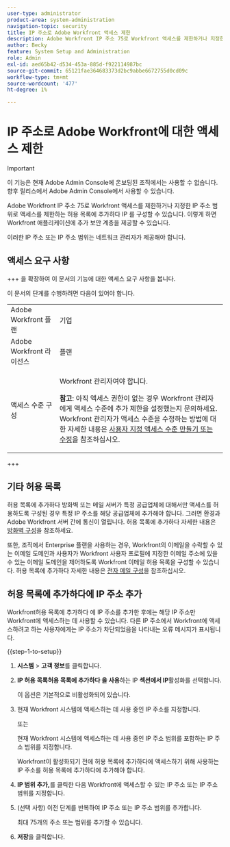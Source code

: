 ```yaml
---
user-type: administrator
product-area: system-administration
navigation-topic: security
title: IP 주소로 Adobe Workfront 액세스 제한
description: Adobe Workfront IP 주소 75로 Workfront 액세스를 제한하거나 지정한 IP 주소 범위로 액세스를 제한하는 허용 목록에 추가하다 IP 를 구성할 수 있습니다. 이렇게 하면 Workfront 애플리케이션에 추가 보안 계층을 제공할 수 있습니다.
author: Becky
feature: System Setup and Administration
role: Admin
exl-id: aed65b42-d534-453a-885d-f922114987bc
source-git-commit: 65121fae364683373d2bc9abbe6672755d0cd09c
workflow-type: tm+mt
source-wordcount: '477'
ht-degree: 1%

---
```


# IP 주소로 Adobe Workfront에 대한 액세스 제한

>[!IMPORTANT]
>
>이 기능은 현재 Adobe Admin Console에 온보딩된 조직에서는 사용할 수 없습니다. 향후 릴리스에서 Adobe Admin Console에서 사용할 수 있습니다.

Adobe Workfront IP 주소 75로 Workfront 액세스를 제한하거나 지정한 IP 주소 범위로 액세스를 제한하는 허용 목록에 추가하다 IP 를 구성할 수 있습니다. 이렇게 하면 Workfront 애플리케이션에 추가 보안 계층을 제공할 수 있습니다.

이러한 IP 주소 또는 IP 주소 범위는 네트워크 관리자가 제공해야 합니다.

## 액세스 요구 사항

+++ 을 확장하여 이 문서의 기능에 대한 액세스 요구 사항을 봅니다.

이 문서의 단계를 수행하려면 다음이 있어야 합니다.

<table style="table-layout:auto"> 
 <col> 
 <col> 
 <tbody> 
  <tr> 
   <td role="rowheader">Adobe Workfront 플랜</td> 
   <td> <p>기업</p> </td> 
  </tr> 
  <tr> 
   <td role="rowheader">Adobe Workfront 라이선스</td> 
   <td>플랜</td> 
  </tr> 
  <tr> 
   <td role="rowheader">액세스 수준 구성</td> 
   <td> <p>Workfront 관리자여야 합니다.</p> <p><b>참고</b>: 아직 액세스 권한이 없는 경우 Workfront 관리자에게 액세스 수준에 추가 제한을 설정했는지 문의하세요. Workfront 관리자가 액세스 수준을 수정하는 방법에 대한 자세한 내용은 <a href="../../../administration-and-setup/add-users/configure-and-grant-access/create-modify-access-levels.md" class="MCXref xref">사용자 지정 액세스 수준 만들기 또는 수정</a>을 참조하십시오.</p> </td> 
  </tr> 
 </tbody> 
</table>

+++

## 기타 허용 목록

허용 목록에 추가하다 방화벽 또는 메일 서버가 특정 공급업체에 대해서만 액세스를 허용하도록 구성된 경우 특정 IP 주소를 해당 공급업체에 추가해야 합니다. 그러면 환경과 Adobe Workfront 서버 간에 통신이 열립니다. 허용 목록에 추가하다 자세한 내용은 [방화벽 구성](../../../administration-and-setup/get-started-wf-administration/configure-your-firewall.md)을 참조하세요.

또한, 조직에서 Enterprise 플랜을 사용하는 경우, Workfront의 이메일을 수락할 수 있는 이메일 도메인과 사용자가 Workfront 사용자 프로필에 지정한 이메일 주소에 있을 수 있는 이메일 도메인을 제어하도록 Workfront 이메일 허용 목록을 구성할 수 있습니다. 허용 목록에 추가하다 자세한 내용은 [전자 메일 구성](../../../administration-and-setup/get-started-wf-administration/configure-your-email-allowlist.md)을 참조하십시오.

## 허용 목록에 추가하다에 IP 주소 추가

Workfront허용 목록에 추가하다 에 IP 주소를 추가한 후에는 해당 IP 주소만 Workfront에 액세스하는 데 사용할 수 있습니다. 다른 IP 주소에서 Workfront에 액세스하려고 하는 사용자에게는 IP 주소가 차단되었음을 나타내는 오류 메시지가 표시됩니다.

{{step-1-to-setup}}

1. **시스템** > **고객 정보**&#x200B;를 클릭합니다.

1. **IP 허용 목록허용 목록에 추가하다 을 사용**&#x200B;하는 IP **섹션에서 IP**&#x200B;활성화를 선택합니다.

   이 옵션은 기본적으로 비활성화되어 있습니다.

1. 현재 Workfront 시스템에 액세스하는 데 사용 중인 IP 주소를 지정합니다.

   또는

   현재 Workfront 시스템에 액세스하는 데 사용 중인 IP 주소 범위를 포함하는 IP 주소 범위를 지정합니다.

   Workfront이 활성화되기 전에 허용 목록에 추가하다에 액세스하기 위해 사용하는 IP 주소를 허용 목록에 추가하다에 추가해야 합니다.

1. **IP 범위 추가,**&#x200B;를 클릭한 다음 Workfront에 액세스할 수 있는 IP 주소 또는 IP 주소 범위를 지정합니다.
1. (선택 사항) 이전 단계를 반복하여 IP 주소 또는 IP 주소 범위를 추가합니다.

   최대 75개의 주소 또는 범위를 추가할 수 있습니다.

1. **저장**&#x200B;을 클릭합니다.
